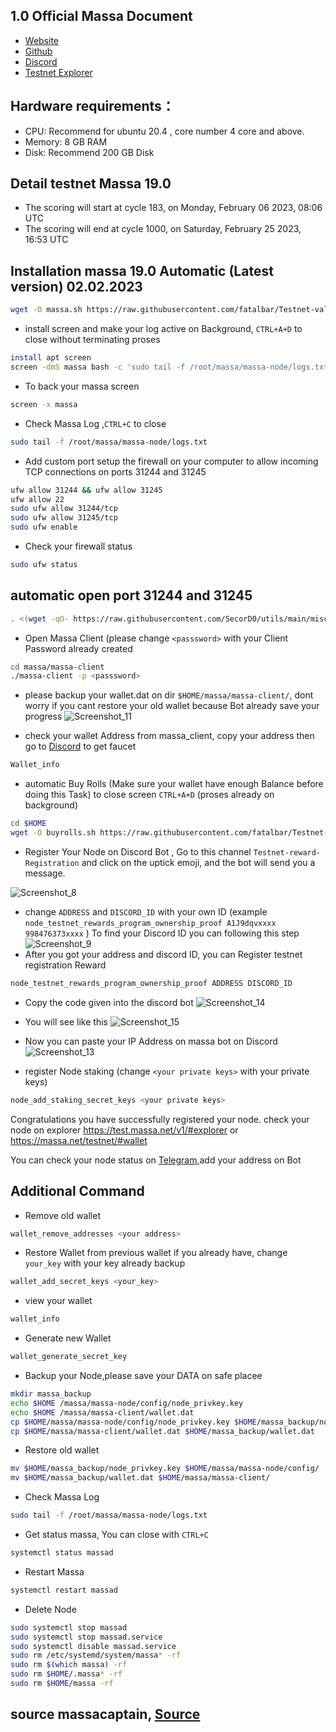 ## 1.0 Official Massa Document
* [Website](https://massa.net/)
* [Github](https://github.com/massalabs/massa/)
* [Discord](https://discord.gg/massa/)
* [Testnet Explorer](https://massexplo.io/stakers)

##  Hardware requirements：
* CPU: Recommend for ubuntu 20.4 , core number 4 core and above.
* Memory: 8 GB RAM
* Disk: Recommend 200 GB Disk

## Detail testnet Massa 19.0
* The scoring will start at cycle 183, on Monday, February 06 2023, 08:06 UTC
* The scoring will end at cycle 1000, on Saturday, February 25 2023, 16:53 UTC

##  Installation massa 19.0 Automatic (Latest version) 02.02.2023
```bash
wget -O massa.sh https://raw.githubusercontent.com/fatalbar/Testnet-validator/main/massa/massa.sh && chmod +x massa.sh && ./massa.sh
```
* install screen and make your log active on Background, `CTRL+A+D` to close without terminating proses
```bash
install apt screen
screen -dmS massa bash -c 'sudo tail -f /root/massa/massa-node/logs.txt'
```
* To back your massa screen
```bash
screen -x massa
```
* Check Massa Log ,`CTRL+C` to close
```bash
sudo tail -f /root/massa/massa-node/logs.txt
```
* Add custom port setup the firewall on your computer to allow incoming TCP connections on ports 31244 and 31245
```bash
ufw allow 31244 && ufw allow 31245
ufw allow 22
sudo ufw allow 31244/tcp
sudo ufw allow 31245/tcp
sudo ufw enable
```
* Check your firewall status
```bash
sudo ufw status
```
## automatic open port 31244 and 31245
```bash
. <(wget -qO- https://raw.githubusercontent.com/SecorD0/utils/main/miscellaneous/ports_opening.sh) \31244 31245
```
* Open Massa Client (please change `<passsword>` with your Client Password already created
```bash
cd massa/massa-client
./massa-client -p <passsword>
```

* please backup your wallet.dat on dir `$HOME/massa/massa-client/`, dont worry if you cant restore your old wallet because Bot already save your progress 
![Screenshot_11](https://user-images.githubusercontent.com/81378817/178314356-aaf68fae-4b9c-4833-ba83-8e86d2ae127c.jpg)

* check your wallet Address from massa_client, copy your address then go to [Discord](https://discord.gg/massa/) to get faucet
```bash
Wallet_info
```
* automatic Buy Rolls (Make sure your wallet have enough Balance before doing this Task) to close screen `CTRL+A+D` (proses already on background)
```bash
cd $HOME
wget -O buyrolls.sh https://raw.githubusercontent.com/fatalbar/Testnet-validator/main/massa/buyrolls.sh && chmod +x buyrolls.sh && screen -xR -S buyrolls ./buyrolls.sh
```
* Register Your Node on Discord Bot , Go to this channel `Testnet-reward-Registration` and click on the uptick emoji, and the bot will send you a message. 

![Screenshot_8](https://user-images.githubusercontent.com/81378817/178301191-6f28dd97-f7d3-4dfb-8a15-d58945931f89.jpg)

* change `ADDRESS` and `DISCORD_ID` with your own ID (example `node_testnet_rewards_program_ownership_proof A1J9dqvxxxx 998476373xxxx` ) To find your Discord ID you can following this step
![Screenshot_9](https://user-images.githubusercontent.com/81378817/178303191-5074221e-7f90-4934-960a-48a0f1873e75.jpg)
* After you got your address and discord ID, you can Register testnet registration Reward
```bash
node_testnet_rewards_program_ownership_proof ADDRESS DISCORD_ID
```
* Copy the code given into the discord bot
![Screenshot_14](https://user-images.githubusercontent.com/81378817/178324521-fa173df7-20c3-4e3d-8ed5-0ee4270c75fa.jpg)
* You will see like this
 ![Screenshot_15](https://user-images.githubusercontent.com/81378817/178324934-9e357e00-2eb8-448b-a0da-20efa8a99745.jpg)

* Now you can paste your IP Address on massa bot on Discord
![Screenshot_13](https://user-images.githubusercontent.com/81378817/178324194-653171e9-3bb5-459a-b49a-c8682ea6d110.jpg)

* register Node staking (change `<your private keys>` with your private keys)
```bash
node_add_staking_secret_keys <your private keys>
```

Congratulations you have successfully registered your node. check your node on explorer https://test.massa.net/v1/#explorer or https://massa.net/testnet/#wallet

You can check your node status on [Telegram](https://t.me/massacheck_bot),add your address on Bot


## Additional Command
* Remove old wallet 
```bash
wallet_remove_addresses <your address>
```
* Restore Wallet from previous wallet if you already have, change `your_key` with your key already backup
```bash
wallet_add_secret_keys <your_key>
```
* view your wallet
```bash
wallet_info
```
* Generate new Wallet
```bash
wallet_generate_secret_key
```
* Backup your Node,please save your DATA on safe placee
```bash
mkdir massa_backup
echo $HOME /massa/massa-node/config/node_privkey.key
echo $HOME /massa/massa-client/wallet.dat
cp $HOME/massa/massa-node/config/node_privkey.key $HOME/massa_backup/node_privkey.key
cp $HOME/massa/massa-client/wallet.dat $HOME/massa_backup/wallet.dat
```
* Restore old wallet 
```bash
mv $HOME/massa_backup/node_privkey.key $HOME/massa/massa-node/config/
mv $HOME/massa_backup/wallet.dat $HOME/massa/massa-client/
```

* Check Massa Log
```bash
sudo tail -f /root/massa/massa-node/logs.txt
```
* Get status massa, You can close with `CTRL+C`
```bash
systemctl status massad
```
* Restart Massa
```bash
systemctl restart massad
```
* Delete Node
```bash
sudo systemctl stop massad
sudo systemctl stop massad.service
sudo systemctl disable massad.service
sudo rm /etc/systemd/system/massa* -rf
sudo rm $(which massa) -rf
sudo rm $HOME/.massa* -rf
sudo rm $HOME/massa -rf
```

## source massacaptain, [Source](https://medium.com/@massacaptain/tutorial-running-node-massa-dengan-satu-command-line-32a9bc472b46)
